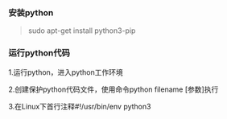 ### 安装python
> sudo apt-get install python3-pip

### 运行python代码
1.运行python，进入python工作环境

2.创建保护python代码文件，使用命令python filename [参数]执行

3.在Linux下首行注释#!/usr/bin/env python3